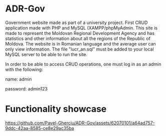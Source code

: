 # ADR-Gov
Government website made as part of a university project. First CRUD application made with PHP and MySQL (XAMPP/phpMyAdmin.
This site is made to represent the Moldovan Regional Development Agency and has statistics and other information about all the regions of the Republic of Moldova.
The website is in Romanian language and the average user can only view information. 
The file "lucr_an.sql" must be added to your local MySQL server to be able to run the site.

In order to be able to access CRUD operations, one must log in as an admin with the following:

name: admin

password: admin123

# Functionality showcase

https://github.com/Pavel-Gherciu/ADR-Gov/assets/62070101/a64ad757-9ddc-42aa-8585-ce8e29ac35ba

